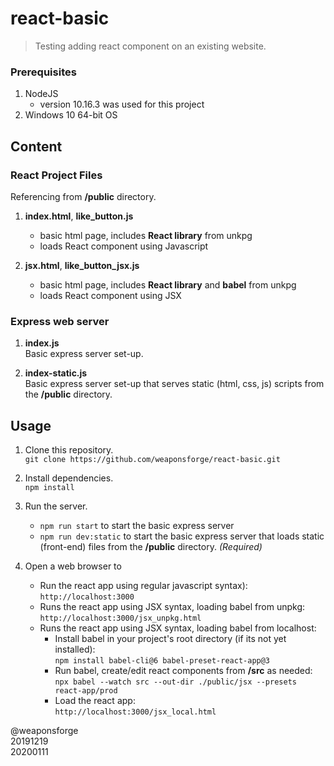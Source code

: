 # react-basic

> Testing adding react component on an existing website.



### Prerequisites

1. NodeJS
	- version 10.16.3 was used for this project
2. Windows 10 64-bit OS



## Content


### React Project Files

Referencing from **/public** directory.

1. **index.html**, **like\_button.js**
	- basic html page, includes **React library** from unkpg
	- loads React component using Javascript

2. **jsx.html**, **like\_button\_jsx.js**
	- basic html page, includes **React library** and **babel** from unkpg
	- loads React component using JSX


### Express web server

1. **index.js**  
Basic express server set-up.

2. **index-static.js**  
Basic express server set-up that serves static (html, css, js) scripts from the **/public** directory.



## Usage

1. Clone this repository.  
`git clone https://github.com/weaponsforge/react-basic.git`

2. Install dependencies.  
`npm install`

3. Run the server.  
	- `npm run start` to start the basic express server
	- `npm run dev:static` to start the basic express server that loads static (front-end) files from the **/public** directory. *(Required)*

4. Open a web browser to  
	- Run the react app using regular javascript syntax):  
`http://localhost:3000` 
	- Runs the react app using JSX syntax, loading babel from unpkg:  
`http://localhost:3000/jsx_unpkg.html` 
	- Runs the react app using JSX syntax, loading babel from localhost:  
		- Install babel in your project's root directory (if its not yet installed):  
			`npm install babel-cli@6 babel-preset-react-app@3`
      - Run babel, create/edit react components from **/src** as needed:  
			`npx babel --watch src --out-dir ./public/jsx --presets react-app/prod`  
      - Load the react app:  
			`http://localhost:3000/jsx_local.html`


@weaponsforge  
20191219  
20200111

